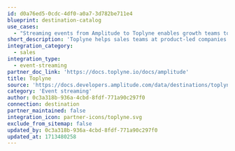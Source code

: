 ```yaml
---
id: d0a76ed5-0cdc-4df0-a0a7-3d782be711e4
blueprint: destination-catalog
use_cases:
  - "Streaming events from Amplitude to Toplyne enables growth teams to rapidly experiment and engage, retain, and monetize users effectively. By combining siloed product usage data from existing applications and creating segments of customers enhanced by data science, Toplyne facilitates experimentation and segmentation for better customer engagement strategies. This integration allows businesses to gain a more comprehensive view of their customers' behavior, empowering them to make informed decisions about marketing, customer engagement, and product strategies."
short_description: 'Toplyne helps sales teams at product-led companies convert their freemium users.'
integration_category:
  - sales
integration_type:
  - event-streaming
partner_doc_link: 'https://docs.toplyne.io/docs/amplitude'
title: Toplyne
source: 'https://docs.developers.amplitude.com/data/destinations/toplyne'
category: 'Event streaming'
author: 0c3a318b-936a-4cbd-8fdf-771a90c297f0
connection: destination
partner_maintained: false
integration_icon: partner-icons/toplyne.svg
exclude_from_sitemap: false
updated_by: 0c3a318b-936a-4cbd-8fdf-771a90c297f0
updated_at: 1713480258
---
```

